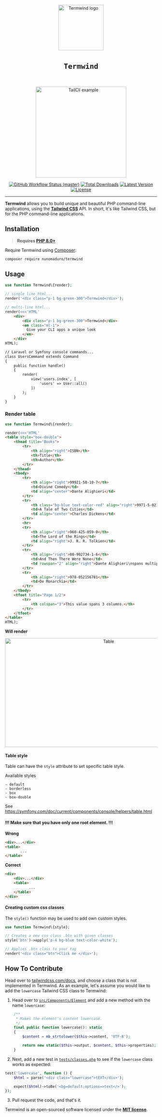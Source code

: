<p align="center">
    <img width="150" height="150" alt="Termwind logo" src="/art/logo.png"/>
</p>

<h1 align="center" style="border:none !important">
    <code>Termwind</code>
    <br>
    <br>
</h1>

<p align="center">
    <img src="/art/example.png" alt="TailCli example" height="300">
    <p align="center">
        <a href="https://github.com/nunomaduro/termwind/actions"><img alt="GitHub Workflow Status (master)" src="https://img.shields.io/github/workflow/status/nunomaduro/termwind/Tests/master"></a>
        <a href="https://packagist.org/packages/nunomaduro/termwind"><img alt="Total Downloads" src="https://img.shields.io/packagist/dt/nunomaduro/termwind"></a>
        <a href="https://packagist.org/packages/nunomaduro/termwind"><img alt="Latest Version" src="https://img.shields.io/packagist/v/nunomaduro/termwind"></a>
        <a href="https://packagist.org/packages/nunomaduro/termwind"><img alt="License" src="https://img.shields.io/packagist/l/nunomaduro/termwind"></a>
    </p>
</p>

------
**Termwind** allows you to build unique and beautiful PHP command-line applications, using the **[Tailwind CSS](https://tailwindcss.com/)** API. In short, it's like Tailwind CSS, but for the PHP command-line applications.

## Installation

> **Requires [PHP 8.0+](https://php.net/releases/)**

Require Termwind using [Composer](https://getcomposer.org):

```bash
composer require nunomaduro/termwind
```

## Usage

```php
use function Termwind\{render};

// single line html...
render('<div class="p-1 bg-green-300">Termwind</div>');

// multi-line html...
render(<<<'HTML'
    <div>
        <div class="p-1 bg-green-300">Termwind</div>
        <em class="ml-1">
          Give your CLI apps a unique look
        </em>
    </div>
HTML);

// Laravel or Symfony console commands...
class UsersCommand extends Command
{
    public function handle()
    {
        render(
            view('users.index', [
                'users' => User::all()
            ])
        );
    }
}
```

### Render table

```php
use function Termwind\{render};

render(<<<'HTML'
<table style="box-double">
    <thead title="Books">
        <tr>
            <th align="right">ISBN</th>
            <th>Title</th>
            <th>Author</th>
        </tr>
    </thead>
    <tbody>
        <tr>
            <th align="right">99921-58-10-7</th>
            <td>Divine Comedy</td>
            <td align="center">Dante Alighieri</td>
        </tr>
        <tr>
            <th class="bg-blue text-color-red" align="right">9971-5-0210-0</th>
            <td>A Tale of Two Cities</td>
            <td align="center">Charles Dickens</td>
        </tr>
        <hr>
        <tr>
            <th align="right">960-425-059-0</th>
            <td>The Lord of the Rings</td>
            <td align="right">J. R. R. Tolkien</td>
        </tr>
        <tr>
            <th align="right">80-902734-1-6</th>
            <td>And Then There Were None</td>
            <td rowspan="2" align="right">Dante Alighieri\nspans multiple rows</td>
        </tr>
        <tr>
            <th align="right">978-052156781</th>
            <td>De Monarchia</td>
        </tr>
    </tbody>
    <tfoot title="Page 1/2">
        <tr>
            <th colspan="3">This value spans 3 columns.</th>
        </tr>
    </tfoot>
</table>
HTML);
```

**Will render**

<p align="center">
    <img width="671" height="359" alt="Table" src="/art/table.png"/>
</p>

#### Table style
Table can have the `style` attribute to set specific table style. 

Available styles

```
- default
- borderless
- box
- box-double
```

See https://symfony.com/doc/current/components/console/helpers/table.html 


#### !!! Make sure that you have only one root element. !!!

**Wrong**
```html
<div>...</div>
<table>
       ...
</table>
```

**Correct**
```html
<div>
    <div>...</div>
    <table>
           ...
    </table>
</div>
```

#### Creating custom css classes

The `style()` function may be used to add own custom styles.

```php
use function Termwind\{style};

// Creates a new css class .btn with given classes
style('btn')->apply('p-4 bg-blue text-color-white');

// Applies .btn class to your tag
render('<div class="btn">Click me </div>');
```

## How To Contribute

Head over to [tailwindcss.com/docs](https://tailwindcss.com/docs), and choose a class that is not implemented in Termwind. As an example, let's assume you would like to add the `lowercase` Tailwind CSS class to Termwind:

1. Head over to [`src/Components/Element`](https://github.com/nunomaduro/termwind/blob/master/src/Components/Element.php#L250) and add a new method with the name `lowercase`:
```php
    /**
     * Makes the element's content lowercase.
     */
    final public function lowercase(): static
    {
        $content = mb_strtolower($this->content, 'UTF-8');

        return new static($this->output, $content, $this->properties);
    }
```

2. Next, add a new test in [`tests/classes.php`](https://github.com/nunomaduro/termwind/blob/master/tests/classes.php#L135) to see if the `lowercase` class works as expected:

```php
test('lowercase', function () {
    $html = parse('<div class="lowercase">tEXT</div>');

    expect($html)->toBe('<bg=default;options=>text</>');
});
```

3. Pull request the code, and that's it.

Termwind is an open-sourced software licensed under the **[MIT license](https://opensource.org/licenses/MIT)**.
